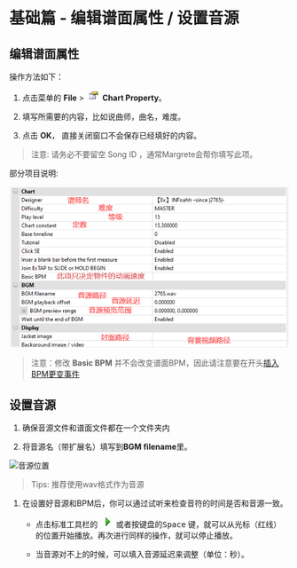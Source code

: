 # 基础篇 - 编辑谱面属性 / 设置音源

## 编辑谱面属性

操作方法如下：

1. 点击菜单的 **File** > ![chart property](../imgs/file-chart-prop.png) **Chart Property**。

2. 填写所需要的内容，比如说曲师，曲名，难度。

3. 点击 **OK**， 直接关闭窗口不会保存已经填好的内容。

> 注意: 请务必不要留空 Song ID ，通常Margrete会帮你填写此项。

部分项目说明:  

![chart property](../imgs/chart-prop.png)

> 注意：修改 **Basic BPM** 并不会改变谱面BPM，因此请注意要在开头[插入BPM更变事件](docs/basic/basic-edit-chart?id=插入BPM变更事件)

## 设置音源

1. 确保音源文件和谱面文件都在一个文件夹内

2. 将音源名（带扩展名）填写到**BGM filename**里。

![音源位置](imgsaudio-example.png)

> Tips: 推荐使用wav格式作为音源

1. 在设置好音源和BPM后，你可以通过试听来检查音符的时间是否和音源一致。

    * 点击标准工具栏的 ![播放](../imgs/std-toolbar-play.png) 或者按键盘的<kbd>Space</kbd> 键，就可以从光标（红线）的位置开始播放。再次进行同样的操作，就可以停止播放。

    * 当音源对不上的时候，可以填入音源延迟来调整（单位：秒）。
